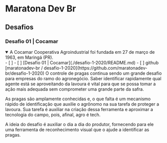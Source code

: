 # Maratona Dev Br

## Desafios

### Desafio 01 | Cocamar

<details open>
- [ ] - [ ] [Desafio 01 | Cocamar](./desafio-1-2020/README.md)
  - [ ] github [maratonadev-br / desafio-1-2020](https://github.com/maratonadev-br/desafio-1-2020)

<summary>
A Cocamar Cooperativa Agroindustrial foi fundada em 27 de março de 1963, em Maringá (PR).
</summary>
O controle de pragas continua sendo um grande desafio para empresas do ramo do agronegócio. Saber identificar rapidamente qual agente está se aproveitando da lavoura é vital para que se possa tomar a ação mais adequada sem comprometer uma grande parte da safra.

As pragas são amplamente conhecidas e, o que falta é um mecanismo rápido de identificação que auxilie o agrônomo na sua tarefa de proteger a lavoura. Sua tarefa é auxiliar na criação dessa ferramenta e aproximar a tecnologia do campo, pois, afinal, agro é tech.

A ideia do desafio é auxiliar o dia a dia do produtor, fornecendo para ele uma ferramenta de reconhecimento visual que o ajude a identificar as pragas.

</details>
